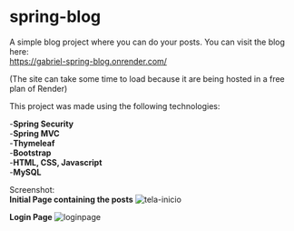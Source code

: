 # spring-blog

A simple blog project where you can do your posts.
You can visit the blog here:<br>
https://gabriel-spring-blog.onrender.com/

(The site can take some time to load because it are being hosted in a free plan of Render)

This project was made using the following technologies:

  -**Spring Security**<br>
  -**Spring MVC**<br>
  -**Thymeleaf**<br>
  -**Bootstrap**<br>
  -**HTML, CSS, Javascript**<br>
  -**MySQL**

Screenshot:<br>
**Initial Page containing the posts**
![tela-inicio](https://user-images.githubusercontent.com/74604806/221670083-33c82761-5266-42ac-a1e2-fac9033e070c.png)

**Login Page**
![loginpage](https://user-images.githubusercontent.com/74604806/221671672-3465ca86-aa49-4f06-bf67-6b295f838e7c.PNG)
